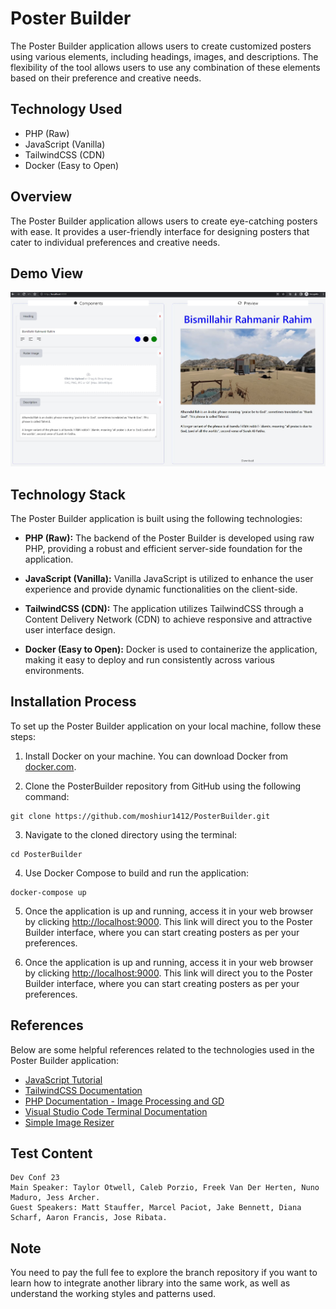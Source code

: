 # Poster Builder

The Poster Builder application allows users to create customized posters using various elements, including headings, images, and descriptions. The flexibility of the tool allows users to use any combination of these elements based on their preference and creative needs.

## Technology Used

- PHP (Raw)
- JavaScript (Vanilla)
- TailwindCSS (CDN)
- Docker (Easy to Open)

## Overview

The Poster Builder application allows users to create eye-catching posters with ease. It provides a user-friendly interface for designing posters that cater to individual preferences and creative needs.

## Demo View
![arc](poster_builder_demo.jpg?raw=true 'poster_builder')
## Technology Stack

The Poster Builder application is built using the following technologies:

- **PHP (Raw):** The backend of the Poster Builder is developed using raw PHP, providing a robust and efficient server-side foundation for the application.

- **JavaScript (Vanilla):** Vanilla JavaScript is utilized to enhance the user experience and provide dynamic functionalities on the client-side.

- **TailwindCSS (CDN):** The application utilizes TailwindCSS through a Content Delivery Network (CDN) to achieve responsive and attractive user interface design.

- **Docker (Easy to Open):** Docker is used to containerize the application, making it easy to deploy and run consistently across various environments.

## Installation Process

To set up the Poster Builder application on your local machine, follow these steps:

1. Install Docker on your machine. You can download Docker from [docker.com](https://www.docker.com).

2. Clone the PosterBuilder repository from GitHub using the following command:

```
git clone https://github.com/moshiur1412/PosterBuilder.git

```

3. Navigate to the cloned directory using the terminal:

```
cd PosterBuilder

```

4. Use Docker Compose to build and run the application:

```
docker-compose up

```

5. Once the application is up and running, access it in your web browser by clicking [http://localhost:9000](http://localhost:9000). This link will direct you to the Poster Builder interface, where you can start creating posters as per your preferences.

6. Once the application is up and running, access it in your web browser by clicking [http://localhost:9000](http://localhost:9000). This link will direct you to the Poster Builder interface, where you can start creating posters as per your preferences.

## References

Below are some helpful references related to the technologies used in the Poster Builder application:

- [JavaScript Tutorial](https://www.javascripttutorial.net)
- [TailwindCSS Documentation](https://tailwindcss.com/doc)
- [PHP Documentation - Image Processing and GD](https://www.php.net/manual/en/book.image.php)
- [Visual Studio Code Terminal Documentation](https://code.visualstudio.com/docs/terminal)
- [Simple Image Resizer](https://www.simpleimageresizer.com/)

## Test Content

```
Dev Conf 23
Main Speaker: Taylor Otwell, Caleb Porzio, Freek Van Der Herten, Nuno Maduro, Jess Archer.
Guest Speakers: Matt Stauffer, Marcel Paciot, Jake Bennett, Diana Scharf, Aaron Francis, Jose Ribata.

```

## Note

You need to pay the full fee to explore the branch repository if you want to learn how to integrate another library into the same work, as well as understand the working styles and patterns used.
